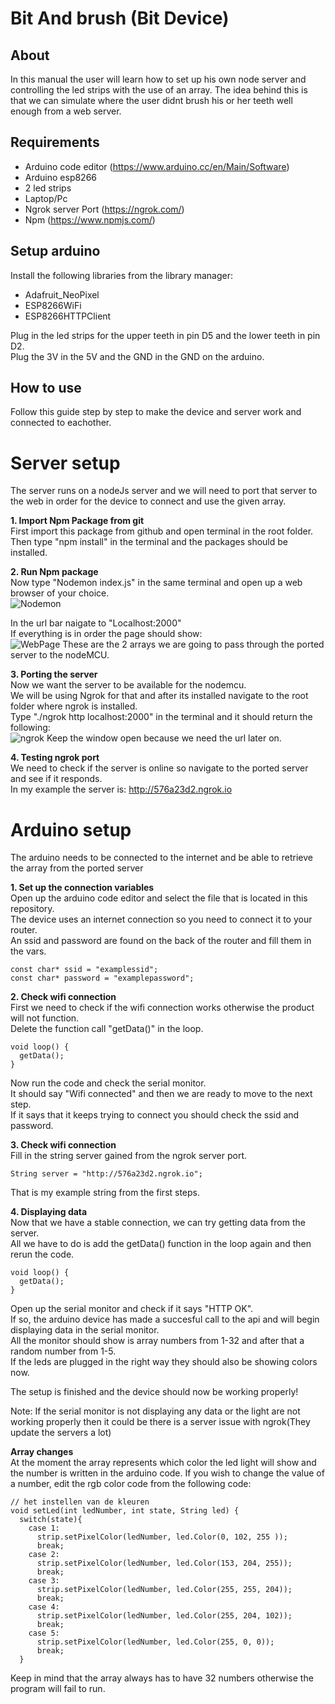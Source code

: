 # Bit And brush (Bit Device)

## About
In this manual the user will learn how to set up his own node server and controlling the led strips with the use of an array.
The idea behind this is that we can simulate where the user didnt brush his or her teeth well enough from a web server.

## Requirements
* Arduino code editor (https://www.arduino.cc/en/Main/Software)
* Arduino esp8266
* 2 led strips
* Laptop/Pc
* Ngrok server Port (https://ngrok.com/)
* Npm (https://www.npmjs.com/)

## Setup arduino
Install the following libraries from the library manager:
* Adafruit_NeoPixel
* ESP8266WiFi
* ESP8266HTTPClient
  
Plug in the led strips for the upper teeth in pin D5 and the lower teeth in pin D2.  
Plug the 3V in the 5V and the GND in the GND on the arduino.  

## How to use
Follow this guide step by step to make the device and server work and connected to eachother.  

# Server setup
The server runs on a nodeJs server and we will need to port that server to the web in order for the device to connect and use the given array.

**1. Import Npm Package from git**  
First import this package from github and open terminal in the root folder.  
Then type "npm install" in the terminal and the packages should be installed.  

**2. Run Npm package**  
Now type "Nodemon index.js" in the same terminal and open up a web browser of your choice.  
![Nodemon](https://github.com/Sanderoost/files/blob/master/Schermafbeelding%202020-01-24%20om%2010.49.15.png)


In the url bar naigate to "Localhost:2000"  
If everything is in order the page should show:  
![WebPage](https://github.com/Sanderoost/files/blob/master/Schermafbeelding%202020-01-24%20om%2010.53.32.png?raw=true)
These are the 2 arrays we are going to pass through the ported server to the nodeMCU.  


**3. Porting the server**  
Now we want the server to be available for the nodemcu.  
We will be using Ngrok for that and after its installed navigate to the root folder where ngrok is installed.  
Type "./ngrok http localhost:2000" in the terminal and it should return the following:  
![ngrok](https://github.com/Sanderoost/files/blob/master/Schermafbeelding%202020-01-24%20om%2011.01.59.png?raw=true)
Keep the window open because we need the url later on.  

**4. Testing ngrok port**  
We need to check if the server is online so navigate to the ported server and see if it responds.  
In my example the server is: http://576a23d2.ngrok.io  

# Arduino setup  
The arduino needs to be connected to the internet and be able to retrieve the array from the ported server

**1. Set up the connection variables**    
Open up the arduino code editor and select the file that is located in this repository.  
The device uses an internet connection so you need to connect it to your router.  
An ssid and password are found on the back of the router and fill them in the vars.  
```
const char* ssid = "examplessid";         
const char* password = "examplepassword";    
```
**2. Check wifi connection**  
First we need to check if the wifi connection works otherwise the product will not function.  
Delete the function call "getData()" in the loop.  
```
void loop() {
  getData();
}
```
Now run the code and check the serial monitor.  
It should say "Wifi connected" and then we are ready to move to the next step.  
If it says that it keeps trying to connect you should check the ssid and password.  


**3. Check wifi connection**  
Fill in the string server gained from the ngrok server port.  
```
String server = "http://576a23d2.ngrok.io";
```
That is my example string from the first steps.

**4. Displaying data**  
Now that we have a stable connection, we can try getting data from the server.  
All we have to do is add the getData() function in the loop again and then rerun the code.  
```
void loop() {
  getData();
}
```
Open up the serial monitor and check if it says "HTTP OK".  
If so, the arduino device has made a succesful call to the api and will begin displaying data in the serial monitor.  
All the monitor should show is array numbers from 1-32 and after that a random number from 1-5.  
If the leds are plugged in the right way they should also be showing colors now.  

The setup is finished and the device should now be working properly!   

Note: If the serial monitor is not displaying any data or the light are not working properly then it could be there is a server issue with ngrok(They update the servers a lot)

**Array changes**  
At the moment the array represents which color the led light will show and the number is written in the arduino code.
If you wish to change the value of a number, edit the rgb color code from the following code:
```
// het instellen van de kleuren
void setLed(int ledNumber, int state, String led) {
  switch(state){
    case 1:
      strip.setPixelColor(ledNumber, led.Color(0, 102, 255 ));
      break;
    case 2:
      strip.setPixelColor(ledNumber, led.Color(153, 204, 255)); 
      break;    
    case 3:
      strip.setPixelColor(ledNumber, led.Color(255, 255, 204));  
      break;
    case 4:
      strip.setPixelColor(ledNumber, led.Color(255, 204, 102));  
      break;
    case 5:  
      strip.setPixelColor(ledNumber, led.Color(255, 0, 0));  
      break;    
  }
```

Keep in mind that the array always has to have 32 numbers otherwise the program will fail to run.


